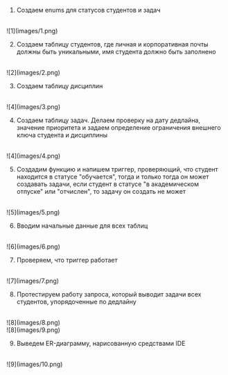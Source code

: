 1) Создаем enums для статусов студентов и задач<br>
<br>
![1](images/1.png)
<br>

2) Создаем таблицу студентов, где личная и корпоративная почты должны быть уникальными, имя студента должно быть заполнено<br>
<br>
![2](images/2.png)
<br>

3) Создаем таблицу дисциплин<br>
<br>
![4](images/3.png)
<br>

4) Создаем таблицу задач. Делаем проверку на дату дедлайна, значение приоритета и задаем определение ограничения внешнего ключа студента и дисциплины<br>
<br>
![4](images/4.png)
<br>

5) Создадим функцию и напишем триггер, проверяющий, что студент находится в статусе "обучается", тогда и только тогда он может создавать задачи, если студент в статусе "в академическом отпуске" или "отчислен", то задачу он создать не может<br>
<br>
![5](images/5.png)
<br>

6) Вводим начальные данные для всех таблиц<br>
<br>
![6](images/6.png)
<br>

7) Проверяем, что триггер работает<br>
<br>
![7](images/7.png)
<br>

8) Протестируем работу запроса, который выводит задачи всех студентов, упорядоченные по дедлайну<br>
<br>
![8](images/8.png)
<br>
![8](images/9.png)
<br>

9) Выведем ER-диаграмму, нарисованную средствами IDE<br>
<br>
![9](images/10.png)
<br>